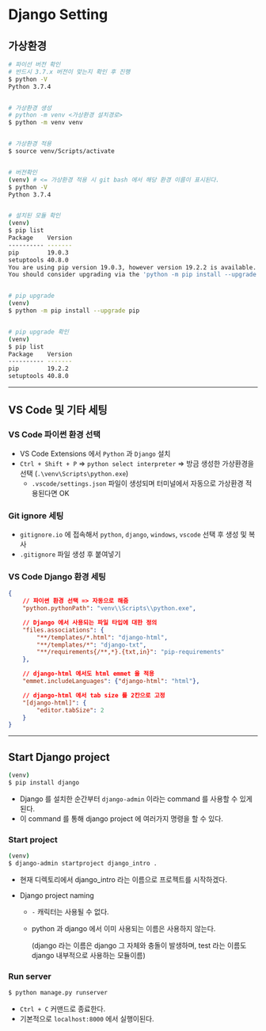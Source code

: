 # Django Setting

##  가상환경

```bash
# 파이선 버전 확인
# 반드시 3.7.x 버전이 맞는지 확인 후 진행
$ python -V
Python 3.7.4


# 가상환경 생성
# python -m venv <가상환경 설치경로>
$ python -m venv venv


# 가상환경 적용
$ source venv/Scripts/activate


# 버전확인
(venv) # <= 가상환경 적용 시 git bash 에서 해당 환경 이름이 표시된다.
$ python -V
Python 3.7.4


# 설치된 모듈 확인
(venv)
$ pip list
Package    Version
---------- -------
pip        19.0.3
setuptools 40.8.0
You are using pip version 19.0.3, however version 19.2.2 is available.
You should consider upgrading via the 'python -m pip install --upgrade pip' command.


# pip upgrade
(venv)
$ python -m pip install --upgrade pip


# pip upgrade 확인
(venv)
$ pip list
Package    Version
---------- -------
pip        19.2.2
setuptools 40.8.0
```



------



## VS Code 및 기타 세팅

### VS Code 파이썬 환경 선택

- VS Code Extensions 에서 `Python` 과 `Django` 설치
- `Ctrl + Shift + P` => `python select interpreter` => 방금 생성한 가상환경을 선택 (`.\venv\Scripts\python.exe`)
  - `.vscode/settings.json` 파일이 생성되며 터미널에서 자동으로 가상환경 적용된다면 OK

### Git ignore 세팅

- `gitignore.io` 에 접속해서 `python`, `django`, `windows`, `vscode` 선택 후 생성 및 복사
- `.gitignore` 파일 생성 후 붙여넣기

### VS Code Django 환경 세팅

```json
{
    // 파이썬 환경 선택 => 자동으로 해줌
    "python.pythonPath": "venv\\Scripts\\python.exe",

    // Django 에서 사용되는 파일 타입에 대한 정의
    "files.associations": {
        "**/templates/*.html": "django-html",
        "**/templates/*": "django-txt",
        "**/requirements{/**,*}.{txt,in}": "pip-requirements"
    },

    // django-html 에서도 html emmet 을 적용
    "emmet.includeLanguages": {"django-html": "html"},

    // django-html 에서 tab size 를 2칸으로 고정
    "[django-html]": {
        "editor.tabSize": 2
    }
}
```



------



## Start Django project

```bash
(venv)
$ pip install django
```

- Django 를 설치한 순간부터 `django-admin` 이라는 command 를 사용할 수 있게 된다.
- 이 command 를 통해 django project 에 여러가지 명령을 할 수 있다.



### Start project

```bash
(venv)
$ django-admin startproject django_intro .
```

- 현재 디렉토리에서 django_intro 라는 이름으로 프로젝트를 시작하겠다.

- Django project naming

  - `-` 캐릭터는 사용될 수 없다.

  - python 과 django 에서 이미 사용되는 이름은 사용하지 않는다.

    (django 라는 이름은 django 그 자체와 충돌이 발생하며, test 라는 이름도 django 내부적으로 사용하는 모듈이름)



### Run server

```bash
$ python manage.py runserver
```

- `Ctrl + C` 커맨드로 종료한다.
- 기본적으로 `localhost:8000` 에서 실행이된다.